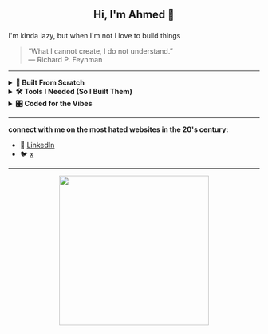 ## <p align="center">Hi, I'm Ahmed 👋  
I'm kinda lazy, but when I'm not I love to build things</p>

> “What I cannot create, I do not understand.”  
> ― Richard P. Feynman

---

<details>
  <summary><strong>🧱 Built From Scratch</strong></summary>

  • https://github.com/shabbann/boids-algorithm

</details>

<details>
  <summary><strong>🛠️ Tools I Needed (So I Built Them)</strong></summary>

  • https://github.com/shabbann/greedynet  
  (in hold, studying parralel computing cause I didn't think I would need it for this project)

</details>

<details>
  <summary><strong>🎛️ Coded for the Vibes</strong></summary>

  • https://github.com/shabbann/Sajjel

</details>

---

**connect with me on the most hated websites in the 20's century:**  
- 🔗 [LinkedIn](https://www.linkedin.com/in/ahmed-shaban-9716831b6/)  
- 🐦 [x](https://x.com/ahmdshhhh/)

---

<p align="center">
  <img src="https://media.tenor.com/gRdwvb1ZRZkAAAAd/higurashi-no-naku-koro-ni-mal-piro.gif" width="300px"/>
</p>
